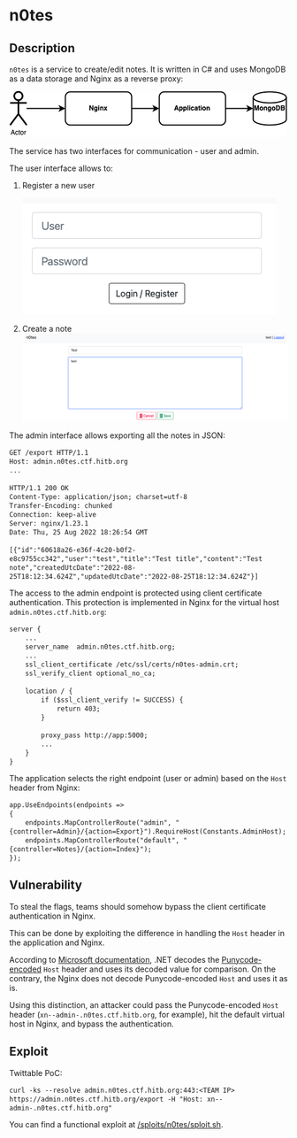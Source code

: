 # n0tes

## Description
`n0tes` is a service to create/edit notes. It is written in C# and uses MongoDB as a data storage and Nginx as a reverse proxy:

![schema](schema.png)

The service has two interfaces for communication - user and admin.

The user interface allows to:

1. Register a new user

   ![Example of login screen](login.png)

2. Create a note
   ![Example of note creation screen](create_note.png)

The admin interface allows exporting all the notes in JSON:
```
GET /export HTTP/1.1
Host: admin.n0tes.ctf.hitb.org
...

HTTP/1.1 200 OK
Content-Type: application/json; charset=utf-8
Transfer-Encoding: chunked
Connection: keep-alive
Server: nginx/1.23.1
Date: Thu, 25 Aug 2022 18:26:54 GMT

[{"id":"60618a26-e36f-4c20-b0f2-e8c9755cc342","user":"test","title":"Test title","content":"Test note","createdUtcDate":"2022-08-25T18:12:34.624Z","updatedUtcDate":"2022-08-25T18:12:34.624Z"}]
```

The access to the admin endpoint is protected using client certificate authentication. This protection is implemented in Nginx for the virtual host `admin.n0tes.ctf.hitb.org`:
```
server {
    ...
    server_name  admin.n0tes.ctf.hitb.org;
    ...
    ssl_client_certificate /etc/ssl/certs/n0tes-admin.crt;
    ssl_verify_client optional_no_ca;

    location / {
        if ($ssl_client_verify != SUCCESS) {
            return 403;
        }

        proxy_pass http://app:5000;
        ...
    }
}
```

The application selects the right endpoint (user or admin) based on the `Host` header from Nginx:
```
app.UseEndpoints(endpoints =>
{
    endpoints.MapControllerRoute("admin", "{controller=Admin}/{action=Export}").RequireHost(Constants.AdminHost);
    endpoints.MapControllerRoute("default", "{controller=Notes}/{action=Index}");
});
```

## Vulnerability

To steal the flags, teams should somehow bypass the client certificate authentication in Nginx.

This can be done by exploiting the difference in handling the `Host` header in the application and Nginx.

According to [Microsoft documentation](https://docs.microsoft.com/en-us/dotnet/api/microsoft.aspnetcore.http.hoststring?view=aspnetcore-6.0), .NET decodes the [Punycode-encoded](https://en.wikipedia.org/wiki/Punycode) `Host` header and uses its decoded value for comparison. On the contrary, the Nginx does not decode Punycode-encoded `Host` and uses it as is.

Using this distinction, an attacker could pass the Punycode-encoded `Host` header (`xn--admin-.n0tes.ctf.hitb.org`, for example), hit the default virtual host in Nginx, and bypass the authentication.

## Exploit

Twittable PoC:
```
curl -ks --resolve admin.n0tes.ctf.hitb.org:443:<TEAM IP> https://admin.n0tes.ctf.hitb.org/export -H "Host: xn--admin-.n0tes.ctf.hitb.org"
```

You can find a functional exploit at [/sploits/n0tes/sploit.sh](../../sploits/n0tes/sploit.sh).
